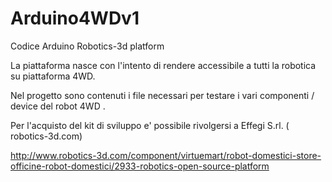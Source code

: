 Arduino4WDv1
============

Codice Arduino Robotics-3d platform

La piattaforma nasce con l'intento di rendere accessibile a tutti la robotica su piattaforma 4WD.

Nel progetto sono contenuti i file necessari per testare i vari componenti / device del robot 4WD .

Per l'acquisto del kit di sviluppo e' possibile rivolgersi a Effegi S.rl. ( robotics-3d.com) 

http://www.robotics-3d.com/component/virtuemart/robot-domestici-store-officine-robot-domestici/2933-robotics-open-source-platform
